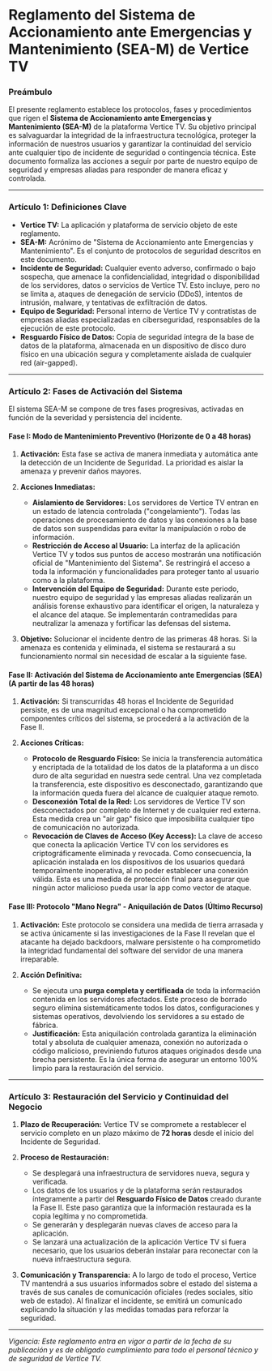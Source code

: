 # Reglamento del Sistema de Accionamiento ante Emergencias y Mantenimiento (SEA-M) de Vertice TV

### Preámbulo

El presente reglamento establece los protocolos, fases y procedimientos que rigen el **Sistema de Accionamiento ante Emergencias y Mantenimiento (SEA-M)** de la plataforma Vertice TV. Su objetivo principal es salvaguardar la integridad de la infraestructura tecnológica, proteger la información de nuestros usuarios y garantizar la continuidad del servicio ante cualquier tipo de incidente de seguridad o contingencia técnica. Este documento formaliza las acciones a seguir por parte de nuestro equipo de seguridad y empresas aliadas para responder de manera eficaz y controlada.

---

### Artículo 1: Definiciones Clave

* **Vertice TV:** La aplicación y plataforma de servicio objeto de este reglamento.
* **SEA-M:** Acrónimo de "Sistema de Accionamiento ante Emergencias y Mantenimiento". Es el conjunto de protocolos de seguridad descritos en este documento.
* **Incidente de Seguridad:** Cualquier evento adverso, confirmado o bajo sospecha, que amenace la confidencialidad, integridad o disponibilidad de los servidores, datos o servicios de Vertice TV. Esto incluye, pero no se limita a, ataques de denegación de servicio (DDoS), intentos de intrusión, malware, y tentativas de exfiltración de datos.
* **Equipo de Seguridad:** Personal interno de Vertice TV y contratistas de empresas aliadas especializadas en ciberseguridad, responsables de la ejecución de este protocolo.
* **Resguardo Físico de Datos:** Copia de seguridad íntegra de la base de datos de la plataforma, almacenada en un dispositivo de disco duro físico en una ubicación segura y completamente aislada de cualquier red (air-gapped).

---

### Artículo 2: Fases de Activación del Sistema

El sistema SEA-M se compone de tres fases progresivas, activadas en función de la severidad y persistencia del incidente.

#### Fase I: Modo de Mantenimiento Preventivo (Horizonte de 0 a 48 horas)

1.  **Activación:** Esta fase se activa de manera inmediata y automática ante la detección de un Incidente de Seguridad. La prioridad es aislar la amenaza y prevenir daños mayores.

2.  **Acciones Inmediatas:**
    * **Aislamiento de Servidores:** Los servidores de Vertice TV entran en un estado de latencia controlada ("congelamiento"). Todas las operaciones de procesamiento de datos y las conexiones a la base de datos son suspendidas para evitar la manipulación o robo de información.
    * **Restricción de Acceso al Usuario:** La interfaz de la aplicación Vertice TV y todos sus puntos de acceso mostrarán una notificación oficial de "Mantenimiento del Sistema". Se restringirá el acceso a toda la información y funcionalidades para proteger tanto al usuario como a la plataforma.
    * **Intervención del Equipo de Seguridad:** Durante este periodo, nuestro equipo de seguridad y las empresas aliadas realizarán un análisis forense exhaustivo para identificar el origen, la naturaleza y el alcance del ataque. Se implementarán contramedidas para neutralizar la amenaza y fortificar las defensas del sistema.

3.  **Objetivo:** Solucionar el incidente dentro de las primeras 48 horas. Si la amenaza es contenida y eliminada, el sistema se restaurará a su funcionamiento normal sin necesidad de escalar a la siguiente fase.

#### Fase II: Activación del Sistema de Accionamiento ante Emergencias (SEA) (A partir de las 48 horas)

1.  **Activación:** Si transcurridas 48 horas el Incidente de Seguridad persiste, es de una magnitud excepcional o ha comprometido componentes críticos del sistema, se procederá a la activación de la Fase II.

2.  **Acciones Críticas:**
    * **Protocolo de Resguardo Físico:** Se inicia la transferencia automática y encriptada de la totalidad de los datos de la plataforma a un disco duro de alta seguridad en nuestra sede central. Una vez completada la transferencia, este dispositivo es desconectado, garantizando que la información queda fuera del alcance de cualquier ataque remoto.
    * **Desconexión Total de la Red:** Los servidores de Vertice TV son desconectados por completo de Internet y de cualquier red externa. Esta medida crea un "air gap" físico que imposibilita cualquier tipo de comunicación no autorizada.
    * **Revocación de Claves de Acceso (Key Access):** La clave de acceso que conecta la aplicación Vertice TV con los servidores es criptográficamente eliminada y revocada. Como consecuencia, la aplicación instalada en los dispositivos de los usuarios quedará temporalmente inoperativa, al no poder establecer una conexión válida. Esta es una medida de protección final para asegurar que ningún actor malicioso pueda usar la app como vector de ataque.

#### Fase III: Protocolo "Mano Negra" - Aniquilación de Datos (Último Recurso)

1.  **Activación:** Este protocolo se considera una medida de tierra arrasada y se activa únicamente si las investigaciones de la Fase II revelan que el atacante ha dejado backdoors, malware persistente o ha comprometido la integridad fundamental del software del servidor de una manera irreparable.

2.  **Acción Definitiva:**
    * Se ejecuta una **purga completa y certificada** de toda la información contenida en los servidores afectados. Este proceso de borrado seguro elimina sistemáticamente todos los datos, configuraciones y sistemas operativos, devolviendo los servidores a su estado de fábrica.
    * **Justificación:** Esta aniquilación controlada garantiza la eliminación total y absoluta de cualquier amenaza, conexión no autorizada o código malicioso, previniendo futuros ataques originados desde una brecha persistente. Es la única forma de asegurar un entorno 100% limpio para la restauración del servicio.

---

### Artículo 3: Restauración del Servicio y Continuidad del Negocio

1.  **Plazo de Recuperación:** Vertice TV se compromete a restablecer el servicio completo en un plazo máximo de **72 horas** desde el inicio del Incidente de Seguridad.

2.  **Proceso de Restauración:**
    * Se desplegará una infraestructura de servidores nueva, segura y verificada.
    * Los datos de los usuarios y de la plataforma serán restaurados íntegramente a partir del **Resguardo Físico de Datos** creado durante la Fase II. Este paso garantiza que la información restaurada es la copia legítima y no comprometida.
    * Se generarán y desplegarán nuevas claves de acceso para la aplicación.
    * Se lanzará una actualización de la aplicación Vertice TV si fuera necesario, que los usuarios deberán instalar para reconectar con la nueva infraestructura segura.

3.  **Comunicación y Transparencia:** A lo largo de todo el proceso, Vertice TV mantendrá a sus usuarios informados sobre el estado del sistema a través de sus canales de comunicación oficiales (redes sociales, sitio web de estado). Al finalizar el incidente, se emitirá un comunicado explicando la situación y las medidas tomadas para reforzar la seguridad.

---
*Vigencia: Este reglamento entra en vigor a partir de la fecha de su publicación y es de obligado cumplimiento para todo el personal técnico y de seguridad de Vertice TV.*
